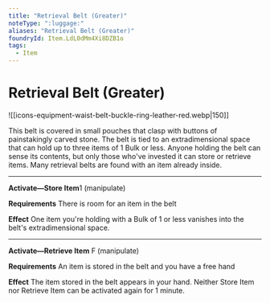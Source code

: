 ```yaml
---
title: "Retrieval Belt (Greater)"
noteType: ":luggage:"
aliases: "Retrieval Belt (Greater)"
foundryId: Item.LdL0dMm4Xi8DZB1o
tags:
  - Item
---
```


# Retrieval Belt (Greater)
![[icons-equipment-waist-belt-buckle-ring-leather-red.webp|150]]

This belt is covered in small pouches that clasp with buttons of painstakingly carved stone. The belt is tied to an extradimensional space that can hold up to three items of 1 Bulk or less. Anyone holding the belt can sense its contents, but only those who've invested it can store or retrieve items. Many retrieval belts are found with an item already inside.

* * *

**Activate—Store Item**1 (manipulate)

****Requirements**** There is room for an item in the belt

****Effect**** One item you're holding with a Bulk of 1 or less vanishes into the belt's extradimensional space.

* * *

**Activate—Retrieve Item** F (manipulate)

****Requirements**** An item is stored in the belt and you have a free hand

****Effect**** The item stored in the belt appears in your hand. Neither Store Item nor Retrieve Item can be activated again for 1 minute.
